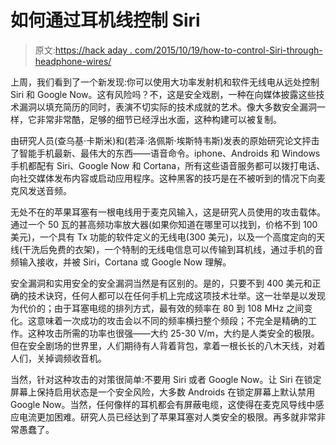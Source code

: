 # 如何通过耳机线控制 Siri

> 原文:[https://hack aday . com/2015/10/19/how-to-control-Siri-through-headphone-wires/](https://hackaday.com/2015/10/19/how-to-control-siri-through-headphone-wires/)

上周，我们看到了一个新发现:你可以使用大功率发射机和软件无线电从远处控制 Siri 和 Google Now。这有风险吗？不，这是安全戏剧，一种在向媒体披露这些技术漏洞以填充简历的同时，表演不切实际的技术成就的艺术。像大多数安全漏洞一样，它非常非常酷，足够的细节已经浮出水面，这种构建可以被复制。

由研究人员(查乌基·卡斯米)和(若泽·洛佩斯·埃斯特韦斯)发表的原始研究论文抨击了智能手机最新、最伟大的东西——语音命令。iphone、Androids 和 Windows 手机都配有 Siri、Google Now 和 Cortana，所有这些语音服务都可以拨打电话、向社交媒体发布内容或启动应用程序。这种黑客的技巧是在不被听到的情况下向麦克风发送音频。

无处不在的苹果耳塞有一根电线用于麦克风输入，这是研究人员使用的攻击载体。通过一个 50 瓦的甚高频功率放大器(如果你知道在哪里可以找到，价格不到 100 美元)，一个具有 Tx 功能的软件定义的无线电(300 美元)，以及一个高度定向的天线(干洗后免费的衣架)，一个特制的无线电信息可以传输到耳机线，通过手机的音频输入接收，并被 Siri，Cortana 或 Google Now 理解。

安全漏洞和实用安全的安全漏洞当然是有区别的。是的，只要不到 400 美元和正确的技术诀窍，任何人都可以在任何手机上完成这项技术壮举。这一壮举是以发现为代价的；由于耳塞电缆的排列方式，最有效的频率在 80 到 108 MHz 之间变化。这意味着一次成功的攻击会以不同的频率横扫整个频段；不完全是精确的工作。这种攻击所需的功率也很强——大约 25-30 V/m，大约是人类安全的极限。但在安全剧场的世界里，人们期待有人背着背包，拿着一根长长的八木天线，对着人们，关掉调频收音机。

当然，针对这种攻击的对策很简单:不要用 Siri 或者 Google Now。让 Siri 在锁定屏幕上保持启用状态是一个安全风险，大多数 Androids 在锁定屏幕上默认禁用 Google Now。当然，任何像样的耳机都会有屏蔽电缆，这使得在麦克风导线中感应电流更加困难。研究人员已经达到了苹果耳塞对人类安全的极限。再多就非常非常愚蠢了。